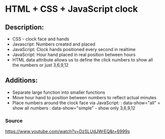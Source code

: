 # HTML + CSS + JavaScript clock

## Description:

- CSS - clock face and hands
- Javascript: Numbers created and placed
- JavaScript: Clock hands positioned every second in realtime
- JavaScript: Hour hand placed in real position between hours
- HTML data attribute allows us to define the click numbers to show all the numbers or just 3,6,9,12

## Additions:

- Separate large function into smaller functions
- Move hour hand to position between numbers to reflect actual minutes
- Place numbers around the clock face via JavaScript:
  : data-show="all" = show all numbers
  : data-show="simple" - show only 3,6,9,12

### Source

https://www.youtube.com/watch?v=DzSLUdJWrEQ&t=6999s
